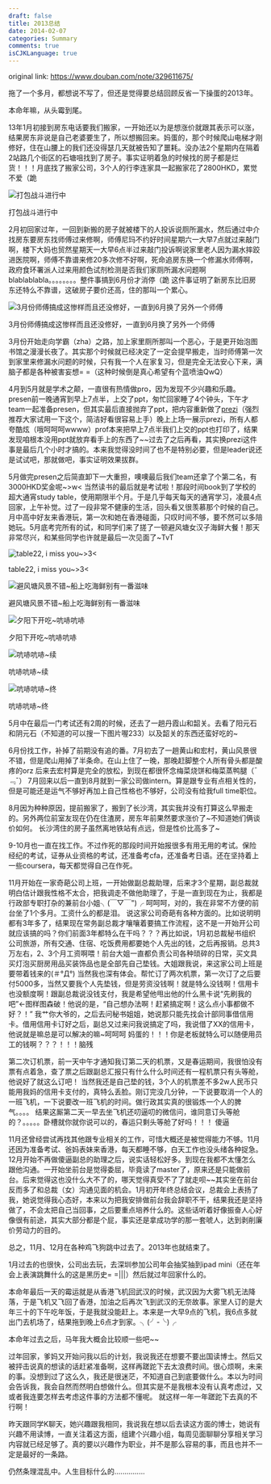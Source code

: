 ```yaml
---
draft: false
title: 2013总结
date: 2014-02-07
categories: Summary
comments: true
isCJKLanguage: true
---
```


original link: https://www.douban.com/note/329611675/

拖了一个多月，都想说不写了，但还是觉得要总结回顾反省一下操蛋的2013年。

本命年嘛，从头霉到尾。

13年1月初接到房东电话要我们搬家，一开始还以为是想涨价就跟其表示可以涨，结果房东非说是自己老婆要生了，所以想搬回来。妈蛋的，那个时候爬山电梯才刚修好，住在山腰上的我们还没得瑟几天就被告知了噩耗。没办法2个星期内在隔着2站路几个街区的石塘咀找到了房子。事实证明着急的时候找的房子都是烂货！！！月底找了搬家公司，3个人的行李连家具一起搬家花了2800HKD，累觉不爱（跪

![打包战斗进行中](../../assets/images/2014/02/p10973868.jpg)

打包战斗进行中



2月初回家过年，一回到新搬的房子就被楼下的人投诉说厕所漏水，然后通过中介找房东要房东找师傅过来修啊，师傅尼玛不约好时间星期六一大早7点就过来敲门啊，楼下大妈也贸然星期天一大早6点半过来敲门投诉啊说家里老人因为漏水摔跤进医院啊，师傅不靠谱来修20多次修不好啊，死命追房东换一个修漏水师傅啊，政府食环署派人过来用颜色试剂检测是否我们家厕所漏水问题啊blablablabla。。。。。。。。整件事搞到6月份才消停（跪
这件事证明了新房东比旧房东还特么不靠谱，这破房子要价还高，住的那叫一个累心。

![3月份师傅搞成这惨样而且还没修好，一直到6月换了另外一个师傅](../../assets/images/2014/02/p10973902.jpg)

3月份师傅搞成这惨样而且还没修好，一直到6月换了另外一个师傅



3月份开始走向学霸（zha）之路，加上家里厕所那叫一个恶心，于是更开始泡图书馆之漫漫长夜了。其实那个时候就已经决定了一定会提早搬走，当时师傅第一次到家里来修漏水问题的时候，只有我一个人在家复习，但是完全无法安心下来，满脑子都是各种被害妄想= =（这种时候倒是真心希望有个蓝喷油QwQ）

4月到5月就是学术之颠，一直很有热情做pro，因为发现不少兴趣和乐趣。presen前一晚通宵到早上7点半，上交了ppt，匆忙回家睡了4个钟头，下午才team一起准备presen，但其实最后直接抛弃了ppt，把内容重新做了[prezi](http://prezi.com/)（强烈推荐大家试用一下这个，简洁好看很容易上手）晚上上场一展示prezi，所有人都夸酷炫（哦呵呵呵wwww）prof本来把早上7点半我们上交的ppt也打印了，结果发现咱根本没用ppt就放弃看手上的东西了~~过去了之后再看，其实换prezi这件事是最后几个小时才搞的。本来我觉得没时间了也不是特别必要，但是leader说还是试试吧，那就做吧，事实证明效果拔群。

5月做完presen之后简直卸下一大重担，噢噢最后我们team还拿了个第二名，有3000HKD奖金呢~>w< 当然读书的最后就是考试啦！那段时间book到了学校的超大通宵study table，使用期限半个月。于是几乎每天每天的通宵学习，凌晨4点回家，上午补觉。过了一段非常不健康的生活，回头看又很羡慕那个时候的自己。月中高中好友来香港玩，第一次和她在香港碰面，只叹时间不够，要不然可以多陪她玩。5月底考完所有的试，和同学们来了搓了一顿避风塘女汉子海鲜大餐！那天非常尽兴，和某些同学也许就是最后一次见面了~TvT

![table22, i miss you~>3<](../../assets/images/2014/02/p10974023.jpg)

table22, i miss you~>3<



![避风塘风景不错~船上吃海鲜别有一番滋味](../../assets/images/2014/02/p10974047.jpg)

避风塘风景不错~船上吃海鲜别有一番滋味



![夕阳下开吃~吭哧吭哧](../../assets/images/2014/02/p10974050.jpg)

夕阳下开吃~吭哧吭哧



![吭哧吭哧~续](../../assets/images/2014/02/p10974057.jpg)

吭哧吭哧~续



![吭哧吭哧~终](../../assets/images/2014/02/p10974060.jpg)

吭哧吭哧~终


5月中在最后一门考试还有2周的时候，还去了一趟丹霞山和韶关。去看了阳元石和阴元石（不知道的可以搜一下图片喔233）以及韶关的东西还蛮好吃的~

6月份找工作，补掉了前期没有追的番。7月初去了一趟黄山和宏村，黄山风景很不错，但是爬山用掉了半条命。在山上住了一晚，那晚赶脚整个人所有骨头都是酸疼的orz 后来去宏村算是完全的放松，到现在都很怀念梅菜烧饼和梅菜蒸鸭腿（¯﹃¯）
7月回来以后一直到8月就到一家公司做intern。算是跟专业有点相关性的，但是可能还是运气不够好再加上自己性格也不够好，公司没有给我full time职位。

8月因为种种原因，提前搬家了，搬到了长沙湾，其实我并没有打算这么早搬走的。另外两位前室友现在仍在住渣房，房东年前果然要求涨价了~不知道她们俩谈价如何。
长沙湾住的房子虽然离地铁站有点远，但是性价比高多了~

9-10月也一直在找工作。不过作死的那段时间开始报很多有用无用的考试。保险经纪的考试，证券从业资格的考试，还准备考cfa，还准备考日语。还在坚持着上一些coursera，每天都觉得自己在作死。

11月开始在一家奇葩公司上班，一开始做副总裁助理，后来才3个星期，副总裁就明白估计跟我性格不太合，把我调走不做他助理了，于是一直到现在为止，我都是行政部专职打杂的兼前台小姐╮(￣▽￣")╭ 呵呵呵，对的，我在非常不方便的前台坐了1个多月。工资什么的都是泪。
说这家公司奇葩有各种方面的。比如说明明都有3年多了，结果现在常务副总裁才嚷嚷着要搞工作流程，这不是一开始开公司就应该搞的吗？你们前面3年都特么在干吗？？？再比如说，1月初总裁秘书组织公司旅游，所有交通、住宿、吃饭费用都要她个人先出的钱，之后再报销。总共3万左右，2、3个月工资啊喂！前台大姐一直都负责公司各种琐碎的日常，买文具买灯泡买厨房用品买装饰品也是全部先自己垫钱。大姐跟我说，来这家公司上班是要带着钱来的(＃°Д°) 当然我也深有体会。帮忙订了两次机票，第一次订了之后要付5000多，当然又要我个人先垫钱，但是劳资没钱啊！就是特么没钱啊！信用卡也没额度啊！跟副总裁说没钱支付，我是希望他甩出他的什么黑卡说“先刷我的吧”←图样图森破！他说的是，“自己想办法啊！赶紧搞定啊！这么点小事都做不好？！” 我艹你大爷的，之后去问秘书姐姐，她说那只能先找会计部同事借信用卡。借用信用卡订好之后，副总又过来问我说搞定了吗，我说借了XX的信用卡，他说就是嘛总是可以解决的嘛~呵呵呵
妈蛋的！！！你是老板就特么可以随便用员工的钱啊？？？！！！脑残

第二次订机票，前一天中午才通知我订第二天的机票，又是春运期间，我很怕没有票有点着急，查了票之后跟副总汇报只有什么什么时间还有一程机票只有头等舱，他说好了就这么订吧！
当然我还是自己垫的钱，3个人的机票差不多2w人民币只能用我妈的信用卡支付的，真特么丢脸。刚订完没几分钟，一下说要取消一个人的一班飞机，一下说要改一班飞机的时间。做行政其实真的很锻炼一个人的脾气。。。。
结果这厮第二天一早去坐飞机还叨逼叨的微信问，谁同意订头等舱的？。。。。。卧槽就你就你说可以的，春运只剩头等舱了好吗！！！ 傻逼

11月还曾经尝试再找其他跟专业相关的工作，可惜大概还是被觉得能力不够。11月还因为准备考试、爸妈表妹来香港，每天都睡不够，白天工作也没头绪各种捉急。12月开始不再做傻逼副总的助理之后，说实话轻松好多。到现在我都不太懂怎么跟他沟通。一开始坐前台是觉得委屈，毕竟读了master了，原来还是只能做前台。后来觉得这也没什么大不了的，哪天觉得真受不了了就走呗~~其实坐在前台反而多了和总裁（女）沟通见面的机会。1月初开年终总结会议，总裁会上表扬了我，她说觉得我心态好，本来以为把我安排做前台我会辞职不干，结果我还是坚持做了，不会太把自己当回事，之后要重点培养什么的。这些话听着好像振奋人心好像很有前途，其实大部分都是个屁，事实还是拿成功学的那一套唬人，达到剥削廉价劳动力的目的。

总之，11月、12月在各种鸡飞狗跳中过去了。2013年也就结束了。

1月过去的也很快，公司出去玩，去深圳参加公司年会抽奖抽到ipad mini（还在年会上表演跳舞什么的这是黑历史= =|||）然后就过年回家什么的。

本命年最后一天的霉运就是从香港飞机回武汉的时候，武汉因为大雾飞机无法降落，于是飞机又飞回了香港，加油之后再次飞到武汉的无奈故事。家里人订的是大年三十的下午吃年饭，于是我就没能赶上。本来是一大早9点的飞机，我6点多就出门去机场了，结果拖到晚上6点才到家。╮(╯-╰)╭

本命年过去之后，马年我大概会比较顺一些吧~~

过年回家，爹妈又开始问我以后的计划，我说我还在想要不要出国读博士。然后又被抨击说真的想读的话赶紧准备啊，这样再蹉跎下去太浪费时间。很心烦啊，未来的事。没想到过了这么久，我还是很迷茫，不知道自己到底要做什么。本以为时间会告诉我，我会自然而然明白想做什么。但其实是不是我根本没有认真考虑过，又或者我连要怎样去考虑这件事的方法都不懂呢。
就这样一年一年蹉跎下去真的不行啊！

昨天跟同学K聊天，她兴趣跟我相同，我说我在想以后去读这方面的博士，她说有兴趣不用读博，一直关注着这方面，组建个兴趣小组，每周见面聊聊分享相关学习内容就已经足够了。真的要以兴趣作为职业，并不是那么容易的事，而且也并不一定是最好的一条路。

仍然条理混乱中。人生目标什么的...............
